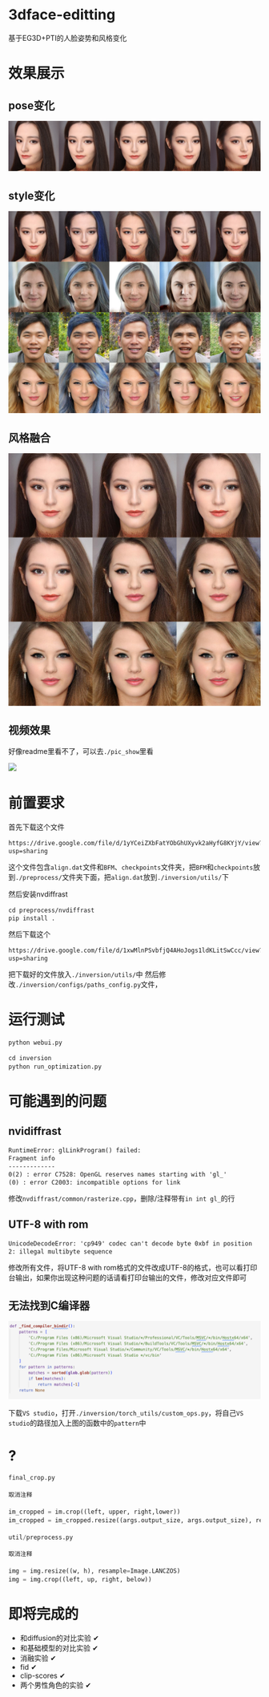 # 3dface-editting

基于EG3D+PTI的人脸姿势和风格变化


# 效果展示

## pose变化

![](./pic_show/pic.png)

## style变化

![](./pic_show/res_2.jpg)

## 风格融合

![](./pic_show/mix2.jpg)

## 视频效果

好像readme里看不了，可以去`./pic_show`里看

![](https://github.com/adoptedirelia/3dface-editting/assets/80034148/c85bbc11-709c-4398-8e38-e1d481e2b88e)


# 前置要求

首先下载这个文件

```
https://drive.google.com/file/d/1yYCeiZXbFatYObGhUXyvk2aHyfG8KYjY/view?usp=sharing
```

这个文件包含`align.dat`文件和`BFM`、`checkpoints`文件夹，把`BFM`和`checkpoints`放到`./preprocess/`文件夹下面，把`align.dat`放到`./inversion/utils/`下

然后安装nvdiffrast

```
cd preprocess/nvdiffrast
pip install .
```

然后下载这个

```
https://drive.google.com/file/d/1xwMlnPSvbfjQ4AHoJogs1ldKLitSwCcc/view?usp=sharing
```
把下载好的文件放入`./inversion/utils/`中
然后修改`./inversion/configs/paths_config.py`文件，

# 运行测试

```python
python webui.py
```

```python
cd inversion
python run_optimization.py
```

# 可能遇到的问题

## nvidiffrast

```
RuntimeError: glLinkProgram() failed:
Fragment info
-------------
0(2) : error C7528: OpenGL reserves names starting with 'gl_'
(0) : error C2003: incompatible options for link
```

修改`nvdiffrast/common/rasterize.cpp`，删除/注释带有`in int gl_`的行

## UTF-8 with rom

```
UnicodeDecodeError: 'cp949' codec can't decode byte 0xbf in position 2: illegal multibyte sequence
```

修改所有文件，将UTF-8 with rom格式的文件改成UTF-8的格式，也可以看打印台输出，如果你出现这种问题的话请看打印台输出的文件，修改对应文件即可

## 无法找到C编译器

![](./pic_show/pic2.png)

下载`VS studio`，打开`./inversion/torch_utils/custom_ops.py`，将自己`VS studio`的路径加入上图的函数中的`pattern`中


# ?

```python
final_crop.py

取消注释

im_cropped = im.crop((left, upper, right,lower))
im_cropped = im_cropped.resize((args.output_size, args.output_size), resample=Image.LANCZOS)

util/preprocess.py

取消注释

img = img.resize((w, h), resample=Image.LANCZOS)
img = img.crop((left, up, right, below))
```

# 即将完成的

- 和diffusion的对比实验 ✔
- 和基础模型的对比实验 ✔
- 消融实验 ✔
- fid ✔
- clip-scores ✔
- 两个男性角色的实验 ✔
